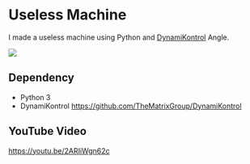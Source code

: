 # Useless Machine

I made a useless machine using Python and [DynamiKontrol](https://github.com/TheMatrixGroup/DynamiKontrol) Angle.

![](result.gif)

## Dependency

- Python 3
- DynamiKontrol https://github.com/TheMatrixGroup/DynamiKontrol

## YouTube Video

https://youtu.be/2ARIiWgn62c

